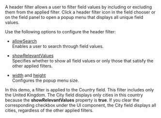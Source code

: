 A header filter allows a user to filter field values by including or excluding them from the applied filter. Click a header filter icon in the field chooser or on the field panel to open a popup menu that displays all unique field values.

Use the following options to configure the header filter:

- [allowSearch](/Documentation/ApiReference/UI_Widgets/dxPivotGrid/Configuration/headerFilter/#allowSearch)     
Enables a user to search through field values.

- [showRelevantValues](/Documentation/ApiReference/UI_Widgets/dxPivotGrid/Configuration/headerFilter/#showRelevantValues)       
Specifies whether to show all field values or only those that satisfy the other applied filters.

- [width](/Documentation/ApiReference/UI_Widgets/dxPivotGrid/Configuration/headerFilter/#width) and [height](/Documentation/ApiReference/UI_Widgets/dxPivotGrid/Configuration/headerFilter/#height)     
Configures the popup menu size.

In this demo, a filter is applied to the Country field. This filter includes only the United Kingdom. The City field displays only cities in this country because the **showRelevantValues** property is **true**. If you clear the corresponding checkbox under the UI component, the City field displays all cities, regardless of the other applied filters.
